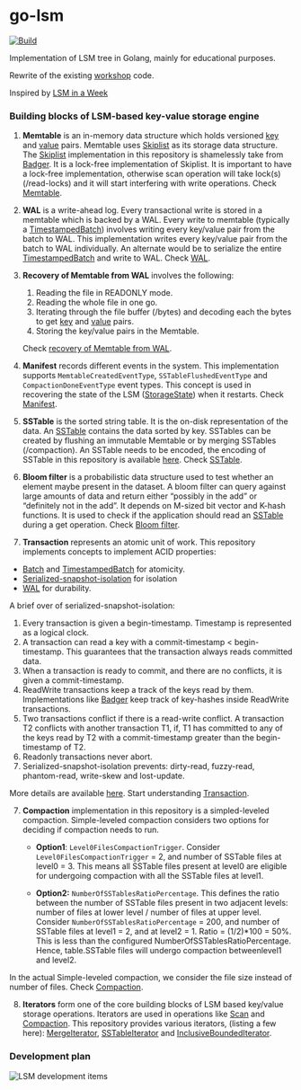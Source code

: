 # go-lsm
[![Build](https://github.com/SarthakMakhija/go-lsm/actions/workflows/build.yml/badge.svg)](https://github.com/SarthakMakhija/go-lsm/actions/workflows/build.yml)

Implementation of LSM tree in Golang, mainly for educational purposes.

Rewrite of the existing [workshop](https://github.com/SarthakMakhija/storage-engine-workshop) code.

Inspired by [LSM in a Week](https://skyzh.github.io/mini-lsm/00-preface.html)

### Building blocks of LSM-based key-value storage engine

1. **Memtable** is an in-memory data structure which holds versioned [key](https://github.com/SarthakMakhija/go-lsm/blob/main/kv/key.go) and [value](https://github.com/SarthakMakhija/go-lsm/blob/main/kv/value.go) pairs.
Memtable uses [Skiplist](https://tech-lessons.in/en/blog/serializable_snapshot_isolation/#skiplist-and-mvcc) as its storage data structure.
The [Skiplist](https://github.com/SarthakMakhija/go-lsm/blob/main/memory/external/skiplist.go) implementation in this repository is shamelessly take from [Badger](https://github.com/dgraph-io/badger).
It is a lock-free implementation of Skiplist. It is important to have a lock-free implementation, otherwise scan operation will take lock(s) (/read-locks) and it will start interfering with write operations.
Check [Memtable](https://github.com/SarthakMakhija/go-lsm/blob/main/memory/memtable.go).

3. **WAL** is a write-ahead log. Every transactional write is stored in a memtable which is backed by a WAL. Every write to memtable (typically a [TimestampedBatch](https://github.com/SarthakMakhija/go-lsm/blob/main/kv/timestamped_batch.go)) involves writing every key/value pair from the batch to WAL.
This implementation writes every key/value pair from the batch to WAL individually. An alternate would be to serialize the entire [TimestampedBatch](https://github.com/SarthakMakhija/go-lsm/blob/main/kv/timestamped_batch.go) and write to WAL. Check [WAL](https://github.com/SarthakMakhija/go-lsm/blob/main/log/wal.go).

4. **Recovery of Memtable from WAL** involves the following:
    1) Reading the file in READONLY mode.
    2) Reading the whole file in one go.
    3) Iterating through the file buffer (/bytes) and decoding each the bytes to get [key](https://github.com/SarthakMakhija/go-lsm/blob/main/kv/key.go) and [value](https://github.com/SarthakMakhija/go-lsm/blob/main/kv/value.go) pairs.
    4) Storing the key/value pairs in the Memtable.
    
    Check [recovery of Memtable from WAL](https://github.com/SarthakMakhija/go-lsm/blob/main/log/wal.go#L41).
   
5. **Manifest** records different events in the system. This implementation supports `MemtableCreatedEventType`, `SSTableFlushedEventType` and `CompactionDoneEventType` event types. This concept is used in recovering the state of the
LSM ([StorageState](https://github.com/SarthakMakhija/go-lsm/blob/main/state/storage_state.go)) when it restarts. Check [Manifest](https://github.com/SarthakMakhija/go-lsm/blob/main/manifest/manifest.go).

6. **SSTable** is the sorted string table. It is the on-disk representation of the data. An [SSTable](https://github.com/SarthakMakhija/go-lsm/blob/main/table/table.go) contains the data sorted by key. SSTables can be created by flushing an immutable Memtable or by merging SSTables (/compaction). An SSTable needs to be encoded, the encoding of SSTable in this repository is available [here](https://github.com/SarthakMakhija/go-lsm/blob/main/table/builder.go#L70). Check [SSTable](https://github.com/SarthakMakhija/go-lsm/blob/main/table/table.go).

8. **Bloom filter** is a probabilistic data structure used to test whether an element maybe present in the dataset. A bloom filter can query against large amounts of data and return either “possibly in the add” or “definitely not in the add”. It depends on M-sized bit vector and K-hash functions. It is used to check if the application should read an [SSTable](https://github.com/SarthakMakhija/go-lsm/blob/main/table/table.go#L173) during a get operation.
Check [Bloom filter](https://github.com/SarthakMakhija/go-lsm/blob/main/table/bloom/filter.go).
   
9. **Transaction** represents an atomic unit of work. This repository implements concepts to implement ACID properties:
 - [Batch](https://github.com/SarthakMakhija/go-lsm/blob/main/kv/timestamped_batch.go) and [TimestampedBatch](https://github.com/SarthakMakhija/go-lsm/blob/main/kv/timestamped_batch.go) for atomicity.
 - [Serialized-snapshot-isolation](https://github.com/SarthakMakhija/go-lsm/blob/main/txn/transaction.go) for isolation
 - [WAL](https://github.com/SarthakMakhija/go-lsm/blob/main/log/wal.go) for durability.
 
A brief over of serialized-snapshot-isolation:

  1) Every transaction is given a begin-timestamp. Timestamp is represented as a logical clock.
  2) A transaction can read a key with a commit-timestamp < begin-timestamp. This guarantees that the transaction always reads committed data.
  3) When a transaction is ready to commit, and there are no conflicts, it is given a commit-timestamp.
  4) ReadWrite transactions keep a track of the keys read by them.
     Implementations like [Badger](https://github.com/dgraph-io/badger) keep track of key-hashes inside ReadWrite transactions.
  5) Two transactions conflict if there is a read-write conflict. A transaction T2 conflicts with another transaction T1, if, T1 has committed to any of the keys read by T2 with a commit-timestamp greater
  than the begin-timestamp of T2.
  7) Readonly transactions never abort.
  8) Serialized-snapshot-isolation prevents: dirty-read, fuzzy-read, phantom-read, write-skew and lost-update.

More details are available [here](https://tech-lessons.in/en/blog/serializable_snapshot_isolation/). Start understanding [Transaction](https://github.com/SarthakMakhija/go-lsm/blob/main/txn/transaction.go).

7. **Compaction** implementation in this repository is a simpled-leveled compaction. Simple-leveled compaction considers two options for deciding if compaction needs to run.

    - **Option1**: `Level0FilesCompactionTrigger`. Consider `Level0FilesCompactionTrigger` = 2, and number of SSTable files at level0 = 3. This means all SSTable files present at level0 are eligible for undergoing compaction with all the SSTable files at level1.
    
    - **Option2:** `NumberOfSSTablesRatioPercentage`. This defines the ratio between the number of SSTable files present in two adjacent levels: number of files at lower level / number of files at upper level.
    Consider `NumberOfSSTablesRatioPercentage` = 200, and number of SSTable files at level1 = 2, and at level2 = 1. Ratio = (1/2)*100 = 50%. This is less than the configured NumberOfSSTablesRatioPercentage. Hence, table.SSTable files will undergo compaction betweenlevel1 and level2.

In the actual Simple-leveled compaction, we consider the file size instead of number of files. Check [Compaction](https://github.com/SarthakMakhija/go-lsm/blob/main/compact/compaction.go).

8. **Iterators** form one of the core building blocks of LSM based key/value storage operations. Iterators are used in operations like [Scan](https://github.com/SarthakMakhija/go-lsm/blob/main/state/storage_state.go#L184) and [Compaction](https://github.com/SarthakMakhija/go-lsm/blob/main/compact/compaction.go#L75). This repository provides various iterators, (listing a few here): [MergeIterator](https://github.com/SarthakMakhija/go-lsm/blob/main/iterator/merge_iterator.go), [SSTableIterator](https://github.com/SarthakMakhija/go-lsm/blob/main/table/iterator.go) and [InclusiveBoundedIterator](https://github.com/SarthakMakhija/go-lsm/blob/main/iterator/iterator.go).

### Development plan
![LSM development items](https://github.com/user-attachments/assets/47731c33-a642-432e-8a02-1d3146d88e8d)
